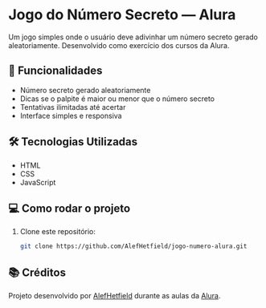 # Jogo do Número Secreto — Alura

Um jogo simples onde o usuário deve adivinhar um número secreto gerado aleatoriamente. Desenvolvido como exercício dos cursos da Alura.

## 🚀 Funcionalidades

- Número secreto gerado aleatoriamente
- Dicas se o palpite é maior ou menor que o número secreto
- Tentativas ilimitadas até acertar
- Interface simples e responsiva

## 🛠️ Tecnologias Utilizadas

- HTML
- CSS
- JavaScript

## 💻 Como rodar o projeto

1. Clone este repositório:
   ```bash
   git clone https://github.com/AlefHetfield/jogo-numero-alura.git

## 📚 Créditos

Projeto desenvolvido por [AlefHetfield](https://github.com/AlefHetfield) durante as aulas da [Alura](https://www.alura.com.br/).

